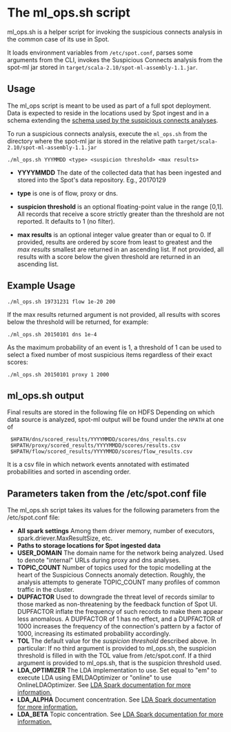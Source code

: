# The ml_ops.sh script

ml_ops.sh is a helper script for invoking the suspicious connects analysis in the common case of its use in Spot.

It loads environment variables from `/etc/spot.conf`, parses some arguments from the CLI, invokes the Suspicious Connects analysis from
the spot-ml jar stored in `target/scala-2.10/spot-ml-assembly-1.1.jar`.  


## Usage

The ml_ops script is meant to be used as part of a full spot deployment. Data is expected to reside in the locations used by
Spot ingest and in a schema extending the [schema used by the suspicious connects analyses](SUSPICIOUS_CONNECTS_SCHEMA.md).

To run a suspicious connects analysis, execute the  `ml_ops.sh` from the directory where the spot-ml jar is 
stored in the relative path `target/scala-2.10/spot-ml-assembly-1.1.jar`

```
./ml_ops.sh YYYMMDD <type> <suspicion threshold> <max results>
```

* **YYYYMMDD** The date of the collected data that has been ingested and stored into the Spot's data repository. Eg., 20170129

* **type** is one is of flow, proxy or dns.

* **suspicion threshold** is an optional floating-point value in the range [0,1]. All records that receive a  score strictly greater than
the threshold are not reported.  It defaults to 1 (no filter).

* **max results** is an optional integer value greater than or equal to 0. If provided, results are ordered by score from least to greatest and 
the _max results_ smallest are returned in an ascending list. If not provided, all results with a score below the given threshold are returned in an ascending list.

## Example Usage
 
```
./ml_ops.sh 19731231 flow 1e-20 200
```

If the max results returned argument is not provided, all results with scores below the threshold will be returned, for example:
```
./ml_ops.sh 20150101 dns 1e-4
```

As the maximum probability of an event is 1, a threshold of 1 can be used to select a fixed number of most suspicious items regardless of their exact scores:
```
./ml_ops.sh 20150101 proxy 1 2000
```
## ml_ops.sh output

Final results are stored in the following file on HDFS
Depending on which data source is analyzed, 
spot-ml output will be found under the ``HPATH`` at one of

     $HPATH/dns/scored_results/YYYYMMDD/scores/dns_results.csv
     $HPATH/proxy/scored_results/YYYYMMDD/scores/results.csv
     $HPATH/flow/scored_results/YYYYMMDD/scores/flow_results.csv


It is a csv file in which network events annotated with estimated probabilities and sorted in ascending order.

## Parameters taken from the /etc/spot.conf file

The ml_ops.sh script takes its values for the following parameters from the /etc/spot.conf file:

* **All spark settings** Among them driver memory, number of executors, spark.driever.MaxResultSize, etc.
* **Paths to storage locations for Spot ingested data**
* **USER_DOMAIN** The domain name for the network being analyzed. Used to denote "internal" URLs during proxy and dns analyses.
* **TOPIC_COUNT** Number of topics used for the topic modelling at the heart of the Suspicious Connects anomaly detection. Roughly, the analysis attempts to generate TOPIC_COUNT many profiles of common traffic in the cluster.
* **DUPFACTOR** Used to downgrade the threat level of records similar to those marked as non-threatening by the feedback function of Spot UI. DUPFACTOR inflate the frequency of such records to make them appear less anomalous. A DUPFACTOR of 1 has no effect, and a DUPFACTOR of 1000 increases the frequency of the connection's pattern by a factor of 1000, increasing its estimated probability accordingly.
* **TOL** The default value for the _suspicion threshold_ described above. In particular: If no third argument is provided to ml_ops.sh, the suspicion threshold is filled in with the TOL value from /etc/spot.conf. If a third argument is provided to ml_ops.sh, that is the suspicion threshold used.
* **LDA_OPTIMIZER** The LDA implementation to use. Set equal to "em" to execute LDA using EMLDAOptimizer or "online" to
 use OnlineLDAOptimizer. See [LDA Spark documentation for more information.](https://spark.apache.org/docs/2.1.0/mllib-clustering.html#latent-dirichlet-allocation-lda)
* **LDA_ALPHA** Document concentration. See [LDA Spark documentation for more information.](https://spark.apache.org/docs/2.1.0/mllib-clustering.html#latent-dirichlet-allocation-lda)
* **LDA_BETA** Topic concentration. See [LDA Spark documentation for more information.](https://spark.apache.org/docs/2.1.0/mllib-clustering.html#latent-dirichlet-allocation-lda)
